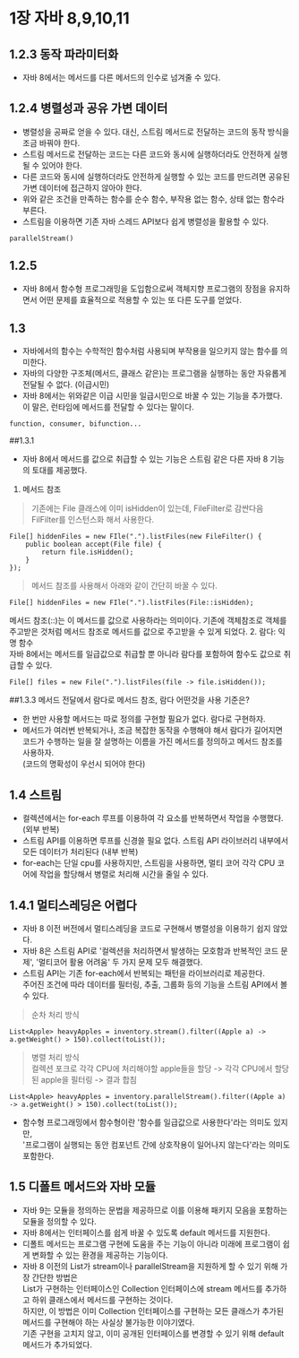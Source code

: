 # 1장 자바 8,9,10,11
## 1.2.3 동작 파라미터화
* 자바 8에서는 메서드를 다른 메서드의 인수로 넘겨줄 수 있다.
## 1.2.4 병렬성과 공유 가변 데이터
* 병렬성을 공짜로 얻을 수 있다. 대신, 스트림 메서드로 전달하는 코드의 동작 방식을 조금 바꿔야 한다.
* 스트림 메서드로 전달하는 코드는 다른 코드와 동시에 실행하더라도 안전하게 실행될 수 있어야 한다.
* 다른 코드와 동시에 실행하더라도 안전하게 실행할 수 있는 코드를 만드려면 공유된 가변 데이터에 접근하지 않아야 한다.
* 위와 같은 조건을 만족하는 함수를 순수 함수, 부작용 없는 함수, 상태 없는 함수라 부른다.
* 스트림을 이용하면 기존 자바 스레드 API보다 쉽게 병렬성을 활용할 수 있다.  
```
parallelStream()
```
## 1.2.5 
* 자바 8에서 함수형 프로그래밍을 도입함으로써 객체지향 프로그램의 장점을 유지하면서 어떤 문제를 효율적으로 적용할 수 있는 또 다른 도구를 얻었다.

## 1.3
* 자바에서의 함수는 수학적인 함수처럼 사용되며 부작용을 일으키지 않는 함수를 의미한다.
* 자바의 다양한 구조체(메서드, 클래스 같은)는 프로그램을 실행하는 동안 자유롭게 전달될 수 없다. (이급시민)
* 자바 8에서는 위와같은 이급 시민을 일급시민으로 바꿀 수 있는 기능을 추가했다. 이 말은, 런타임에 메서드를 전달할 수 있다는 말이다.
```
function, consumer, bifunction...
```

##1.3.1
* 자바 8에서 메서드를 값으로 취급할 수 있는 기능은 스트림 같은 다른 자바 8 기능의 토대를 제공했다.  
1. 메서드 참조
> 기존에는 File 클래스에 이미 isHidden이 있는데, FileFilter로 감싼다음 FilFilter를 인스턴스화 해서 사용한다.
```
File[] hiddenFiles = new FIle(".").listFiles(new FileFilter() {
    public boolean accept(File file) {
        return file.isHidden();
    }
});
```
> 메서드 참조를 사용해서 아래와 같이 간단히 바꿀 수 있다.
```
File[] hiddenFiles = new FIle(".").listFiles(File::isHidden);
```
메서드 참조(::)는 이 메서드를 값으로 사용하라는 의미이다.
기존에 객체참조로 객체를 주고받은 것처럼 메서드 참조로 메서드를 값으로 주고받을 수 있게 되었다.
2. 람다: 익명 함수  
자바 8에서는 메서드를 일급값으로 취급할 뿐 아니라 람다를 포함하여 함수도 값으로 취급할 수 있다. 
```
File[] files = new File(".").listFiles(file -> file.isHidden());
```

##1.3.3 메서드 전달에서 람다로
메서드 참조, 람다 어떤것을 사용 기준은?
* 한 번만 사용할 메서드는 따로 정의를 구현할 필요가 없다. 람다로 구현하자.
* 메서드가 여러번 반복되거나, 조금 복잡한 동작을 수행해야 해서 람다가 길어지면 코드가 수행하는 일을 잘 설명하는 이름을 가진 메서드를 정의하고 메서드 참조를 사용하자.  
(코드의 명확성이 우선시 되어야 한다)

## 1.4 스트림
* 컬렉션에서는 for-each 루프를 이용하여 각 요소를 반복하면서 작업을 수행했다. (외부 반복)
* 스트림 API를 이용하면 루프를 신경쓸 필요 없다. 스트림 API 라이브러리 내부에서 모든 데이터가 처리된다 (내부 반복)
* for-each는 단일 cpu를 사용하지만, 스트림을 사용하면, 멀티 코어 각각 CPU 코어에 작업을 할당해서 병렬로 처리해 시간을 줄일 수 있다.

## 1.4.1 멀티스레딩은 어렵다
* 자바 8 이전 버전에서 멀티스레딩을 코드로 구현해서 병렬성을 이용하기 쉽지 않았다.
* 자바 8은 스트림 API로 '컬렉션을 처리하면서 발생하는 모호함과 반복적인 코드 문제', '멀티코어 활용 어려움' 두 가지 문제 모두 해결했다.
* 스트림 API는 기존 for-each에서 반복되는 패턴을 라이브러리로 제공한다.  
주어진 조건에 따라 데이터를 필터링, 추출, 그룹화 등의 기능을 스트림 API에서 볼 수 있다.

> 순차 처리 방식
```
List<Apple> heavyApples = inventory.stream().filter((Apple a) -> a.getWeight() > 150).collect(toList());
```  
> 병렬 처리 방식  
> 컬렉션 포크로 각각 CPU에 처리해야할 apple들을 할당 -> 각각 CPU에서 할당된 apple을 필터링 -> 결과 합침
```
List<Apple> heavyApples = inventory.parallelStream().filter((Apple a) -> a.getWeight() > 150).collect(toList());
```   
* 함수형 프로그래밍에서 함수형이란 '함수를 일급값으로 사용한다'라는 의미도 있지만,  
'프로그램이 실행되는 동안 컴포넌트 간에 상호작용이 일어나지 않는다'라는 의미도 포함한다.

## 1.5 디폴트 메서드와 자바 모듈
* 자바 9는 모듈을 정의하는 문법을 제공하므로 이를 이용해 패키지 모음을 포함하는 모듈을 정의할 수 있다.
* 자바 8에서는 인터페이스를 쉽게 바꿀 수 있도록 default 메서드를 지원한다.
* 디폴트 메서드는 프로그램 구현에 도움을 주는 기능이 아니라 미래에 프로그램이 쉽게 변화할 수 있는 환경을 제공하는 기능이다.
* 자바 8 이전의 List<T>가 stream이나 parallelStream을 지원하게 할 수 있기 위해 가장 간단한 방법은   
List가 구현하는 인터페이스인 Collection 인터페이스에 stream 메서드를 추가하고 하위 클래스에서 메서드를 구현하는 것이다.  
하지만, 이 방법은 이미 Collection 인터페이스를 구현하는 모든 클래스가 추가된 메서드를 구현해야 하는 사실상 불가능한 이야기였다.  
기존 구현을 고치지 않고, 이미 공개된 인터페이스를 변경할 수 있기 위해 default 메서드가 추가되었다.
